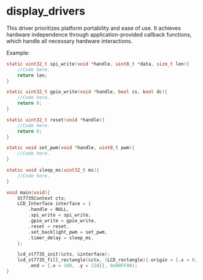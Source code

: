 # display_drivers
This driver prioritizes platform portability and ease of use. It achieves hardware independence
through application-provided callback functions, which handle all necessary hardware interactions.

Example:
```C
static uint32_t spi_write(void *handle, uint8_t *data, size_t len){
    //Code here.
    return len;
}

static uint32_t gpio_write(void *handle, bool cs, bool dc){
    //Code here.
    return 0;
}

static uint32_t reset(void *handle){
    //Code here.
    return 0;
}

static void set_pwm(void *handle, uint8_t pwm){
    //Code here.
}

static void sleep_ms(uint32_t ms){
    //Code here.
}

void main(void){
    St7735Context ctx;
    LCD_Interface interface = {
        .handle = NULL,
        .spi_write = spi_write,
        .gpio_write = gpio_write,
        .reset = reset,
        .set_backlight_pwm = set_pwm,
        .timer_delay = sleep_ms,
    };

    lcd_st7735_init(&ctx, &interface);
    lcd_st7735_fill_rectangle(&ctx, (LCD_rectangle){.origin = {.x = 0, .y = 0},
        .end = {.x = 160, .y = 128}}, 0x00FF00);
}

```
